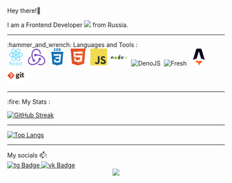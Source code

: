 <p>Hey there!👋</p>
<p>I am a Frontend Developer <img src="https://media.giphy.com/media/WUlplcMpOCEmTGBtBW/giphy.gif" width="30"> from Russia.</p>
<hr/>
:hammer_and_wrench: Languages and Tools :
<div>
  <img src="https://github.com/devicons/devicon/blob/master/icons/react/react-original-wordmark.svg" title="React" alt="React" width="40" height="40"/>&nbsp;
  <img src="https://github.com/devicons/devicon/blob/master/icons/redux/redux-original.svg" title="Redux" alt="Redux " width="40" height="40"/>&nbsp;
  <img src="https://github.com/devicons/devicon/blob/master/icons/css3/css3-plain-wordmark.svg"  title="CSS3" alt="CSS" width="40" height="40"/>&nbsp;
  <img src="https://github.com/devicons/devicon/blob/master/icons/html5/html5-original.svg" title="HTML5" alt="HTML" width="40" height="40"/>&nbsp;
  <img src="https://github.com/devicons/devicon/blob/master/icons/javascript/javascript-original.svg" title="JavaScript" alt="JavaScript" width="40" height="40"/>&nbsp;
  <img src="https://github.com/devicons/devicon/blob/master/icons/nodejs/nodejs-original-wordmark.svg" title="NodeJS" alt="NodeJS" width="40" height="40"/>&nbsp;
  <img src="https://upload.wikimedia.org/wikipedia/commons/thumb/8/84/Deno.svg/1200px-Deno.svg.png" title="DenoJS" alt="DenoJS" width="40" height="40"/>&nbsp;
  <img src="https://camo.githubusercontent.com/4e0efa262c9df8dc1a327535f87a53a57a68b6073677dc17806acf10e26c4956/68747470733a2f2f66726573682e64656e6f2e6465762f6c6f676f2e737667" title="Fresh" alt="Fresh" width="40" height="40"/>&nbsp;
  <img src="https://raw.githubusercontent.com/github/explore/5cc0a03a302ec862c4aeac2a22a513ae31c35432/topics/astro/astro.png" title="Astro" alt="Astro" width="40" height="40"/>&nbsp;
  <img src="https://github.com/devicons/devicon/blob/master/icons/git/git-original-wordmark.svg" title="Git" **alt="Git" width="40" height="40"/>
</div>
<hr/>
:fire: My Stats :

[![GitHub Streak](http://github-readme-streak-stats.herokuapp.com?user=f41k0m3r&theme=dark&background=000000)](https://git.io/streak-stats)
<hr/>

[![Top Langs](https://github-readme-stats.vercel.app/api/top-langs/?username=f41k0m3r)](https://github.com/anuraghazra/github-readme-stats)

<hr/>
My socials 📫:
<div id="badges">
  <a href="https://t.me/falkomer">
    <img src="https://img.shields.io/badge/Telegramm-blue?style=for-the-badge&logo=tg&logoColor=white" alt="tg Badge"/>
  </a>
  <a href="https://vk.com/f4lkomer">
    <img src="https://img.shields.io/badge/Vk-blue?style=for-the-badge&logo=vk&logoColor=white" alt="vk Badge"/>
  </a>
</div>
<div id="header" align="center">
  <img src="https://media.giphy.com/media/M9gbBd9nbDrOTu1Mqx/giphy.gif" width="100"/>
</div>
